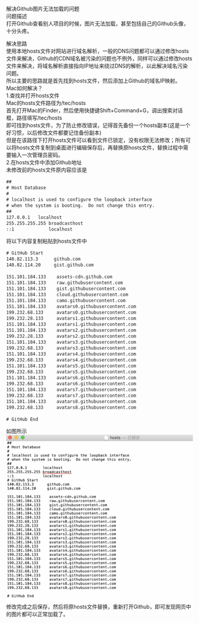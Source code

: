 解决Github图片无法加载的问题  
问题描述  
打开Github查看别人项目的时候，图片无法加载，甚至包括自己的Github头像，十分头疼。  

解决思路  
使用本地hosts文件对网站进行域名解析，一般的DNS问题都可以通过修改hosts文件来解决，Github的CDN域名被污染的问题也不例外，同样可以通过修改hosts文件来解决，将域名解析直接指向IP地址来绕过DNS的解析，以此解决域名污染问题。  
所以主要的思路就是首先找到hosts文件，然后添加上Github的域名IP映射。  
Mac如何解决？  
1.查找并打开hosts文件  
Mac的hosts文件路径为/tec/hosts  
首先打开Mac的Finder，然后使用快捷键Shift+Command+G，调出搜索对话框，路径填写/tec/hosts  
即可找到hosts文件，为了防止修改错误，记得首先备份一个hosts副本(这是一个好习惯，以后修改文件都要记住备份副本)  
但是在该路径下打开hosts文件可以看到文件已锁定，没有权限无法修改；所有可以将hosts文件复制到桌面进行编辑保存后，再替换原hosts文件，替换过程中需要输入一次管理员密码。  
2.在hosts文件中添加Github地址  
未修改前的hosts文件原内容应该是  
```
##
# Host Database
#
# localhost is used to configure the loopback interface
# when the system is booting.  Do not change this entry.
##
127.0.0.1	localhost
255.255.255.255	broadcasthost
::1             localhost
```
将以下内容复制粘贴到hosts文件中  
```
# GitHub Start
140.82.113.3      github.com
140.82.114.20     gist.github.com

151.101.184.133    assets-cdn.github.com
151.101.184.133    raw.githubusercontent.com
151.101.184.133    gist.githubusercontent.com
151.101.184.133    cloud.githubusercontent.com
151.101.184.133    camo.githubusercontent.com
151.101.184.133    avatars0.githubusercontent.com
199.232.68.133     avatars0.githubusercontent.com
199.232.28.133     avatars1.githubusercontent.com
151.101.184.133    avatars1.githubusercontent.com
151.101.184.133    avatars2.githubusercontent.com
199.232.28.133     avatars2.githubusercontent.com
151.101.184.133    avatars3.githubusercontent.com
199.232.68.133     avatars3.githubusercontent.com
151.101.184.133    avatars4.githubusercontent.com
199.232.68.133     avatars4.githubusercontent.com
151.101.184.133    avatars5.githubusercontent.com
199.232.68.133     avatars5.githubusercontent.com
151.101.184.133    avatars6.githubusercontent.com
199.232.68.133     avatars6.githubusercontent.com
151.101.184.133    avatars7.githubusercontent.com
199.232.68.133     avatars7.githubusercontent.com
151.101.184.133    avatars8.githubusercontent.com
199.232.68.133     avatars8.githubusercontent.com

# GitHub End
```   
如图所示  
![image](https://github.com/Zpadger/Tips/blob/master/Unkown/xiugai.png)
修改完成之后保存，然后将原hosts文件替换，重新打开Github，即可发现网页中的图片都可以正常加载了。
